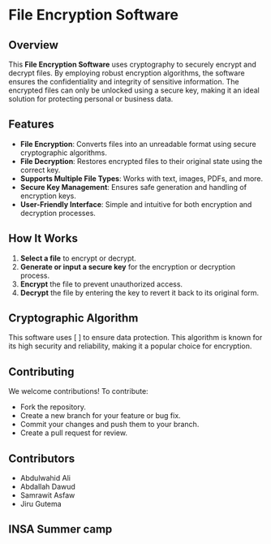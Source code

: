 # File Encryption Software

## Overview

This **File Encryption Software** uses cryptography to securely encrypt and decrypt files. By employing robust encryption algorithms, the software ensures the confidentiality and integrity of sensitive information. The encrypted files can only be unlocked using a secure key, making it an ideal solution for protecting personal or business data.

## Features

- **File Encryption**: Converts files into an unreadable format using secure cryptographic algorithms.
- **File Decryption**: Restores encrypted files to their original state using the correct key.
- **Supports Multiple File Types**: Works with text, images, PDFs, and more.
- **Secure Key Management**: Ensures safe generation and handling of encryption keys.
- **User-Friendly Interface**: Simple and intuitive for both encryption and decryption processes.

## How It Works

1. **Select a file** to encrypt or decrypt.
2. **Generate or input a secure key** for the encryption or decryption process.
3. **Encrypt** the file to prevent unauthorized access.
4. **Decrypt** the file by entering the key to revert it back to its original form.

## Cryptographic Algorithm
This software uses [ ] to ensure data protection. This algorithm is known for its high security and reliability, making it a popular choice for encryption.

## Contributing
We welcome contributions! To contribute:

- Fork the repository.
- Create a new branch for your feature or bug fix.
- Commit your changes and push them to your branch.
- Create a pull request for review.

## Contributors
- Abdulwahid Ali
- Abdallah Dawud
- Samrawit Asfaw
- Jiru Gutema


## INSA Summer camp


